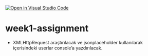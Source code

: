 [![Open in Visual Studio Code](https://classroom.github.com/assets/open-in-vscode-f059dc9a6f8d3a56e377f745f24479a46679e63a5d9fe6f495e02850cd0d8118.svg)](https://classroom.github.com/online_ide?assignment_repo_id=6902396&assignment_repo_type=AssignmentRepo)

# week1-assignment

- XMLHttpRequest araştırılacak ve jsonplaceholder kullanılarak içerisindeki userlar console’a yazdırılacak.
